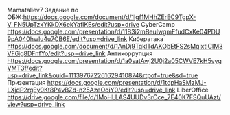 Mamataliev7
Задание по ОБЖ:https://docs.google.com/document/d/1lgf1MHhZErEC9TgpX-V_FN5UpTzxYKkDX6ekYaflKEs/edit?usp=drive
CyberCamp https://docs.google.com/presentation/d/11B3i2mBeuIwgmFfudCxKe04PDU9pA040hwlu4u7CB6E/edit?usp=drive_link
Кибератака https://docs.google.com/document/d/1AnDj9TqkITdAKObEtFS2sMqixtlCIM3VF6ig8DFnfYo/edit?usp=drive_link
Антикоррупция https://docs.google.com/presentation/d/1a0satAwj2U0j2a05CWVE7kH5vygVMT3f/edit?usp=drive_link&ouid=111397672261629410874&rtpof=true&sd=true
Призентация https://docs.google.com/presentation/d/1tdpHaSMzMJ-LXjdP2rgEy0Kt8P4vBZd-n25AzeOoiY0/edit?usp=drive_link
LiberOffice https://drive.google.com/file/d/1MoHLLAS4UUDv3rCce_7E40K7FSQuUAzt/view?usp=drive_link
